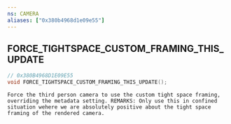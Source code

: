 ```yaml
---
ns: CAMERA
aliases: ["0x380b4968d1e09e55"]
---
```

## FORCE_TIGHTSPACE_CUSTOM_FRAMING_THIS_UPDATE

```c
// 0x380B4968D1E09E55
void FORCE_TIGHTSPACE_CUSTOM_FRAMING_THIS_UPDATE();
```

```
Force the third person camera to use the custom tight space framing, overriding the metadata setting. REMARKS: Only use this in confined situation wehere we are absolutely positive about the tight space framing of the rendered camera.
```
